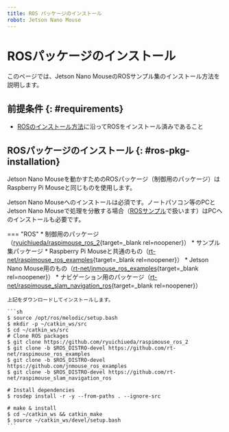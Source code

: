 ```yaml
---
title: ROS パッケージのインストール
robot: Jetson Nano Mouse
---
```


# ROSパッケージのインストール

このページでは、Jetson Nano MouseのROSサンプル集のインストール方法を説明します。

## 前提条件 {: #requirements}

- [ROSのインストール方法](./install.md)に沿ってROSをインストール済みであること

## ROSパッケージのインストール {: #ros-pkg-installation}

Jetson Nano Mouseを動かすためのROSパッケージ（制御用のパッケージ）はRaspberry Pi Mouseと同じものを使用します。

Jetson Nano Mouseへのインストールは必須です。ノートパソコン等のPCとJetson Nano Mouseで処理を分散する場合（[ROSサンプル](./samples.md)で扱います）はPCへのインストールも必要です。

=== "ROS"
    * 制御用のパッケージ（[ryuichiueda/raspimouse_ros_2](https://github.com/ryuichiueda/raspimouse_ros_2){target=_blank rel=noopener}）
    * サンプル集パッケージ
        * Raspberry Pi Mouseと共通のもの（[rt-net/raspimouse_ros_examples](https://github.com/rt-net/raspimouse_ros_examples){target=_blank rel=noopener}）
        * Jetson Nano Mouse用のもの（[rt-net/jnmouse_ros_examples](https://github.com/rt-net/jnmouse_ros_examples){target=_blank rel=noopener}）
    * ナビゲーション用のパッケージ（[rt-net/raspimouse_slam_navigation_ros](https://github.com/rt-net/raspimouse_slam_navigation_ros){target=_blank rel=noopener}）

    上記をダウンロードしてインストールします。

    ```sh
    $ source /opt/ros/melodic/setup.bash
    $ mkdir -p ~/catkin_ws/src
    $ cd ~/catkin_ws/src
    # Clone ROS packages
    $ git clone https://github.com/ryuichiueda/raspimouse_ros_2
    $ git clone -b $ROS_DISTRO-devel https://github.com/rt-net/raspimouse_ros_examples 
    $ git clone -b $ROS_DISTRO-devel https://github.com/jnmouse_ros_examples
    $ git clone -b $ROS_DISTRO-devel https://github.com/rt-net/raspimouse_slam_navigation_ros 

    # Install dependencies
    $ rosdep install -r -y --from-paths . --ignore-src      

    # make & install
    $ cd ~/catkin_ws && catkin_make
    $ source ~/catkin_ws/devel/setup.bash
    ```
